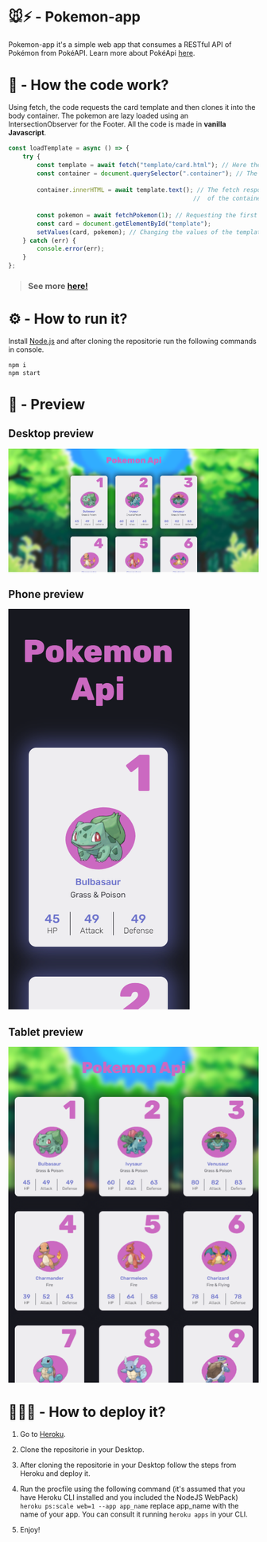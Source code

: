 # 🐭⚡ - Pokemon-app

Pokemon-app it's a simple web app that consumes a RESTful API of Pokémon from PokéAPI. Learn more about PokéApi [here](https://pokeapi.co/about).

# 🤔 - How the code work?

Using fetch, the code requests the card template and then clones it into the body container.
The pokemon are lazy loaded using an IntersectionObserver for the Footer.
All the code is made in **vanilla Javascript**.

```js
const loadTemplate = async () => {
    try {
        const template = await fetch("template/card.html"); // Here the card is requested
        const container = document.querySelector(".container"); // The container is selected

        container.innerHTML = await template.text(); // The fetch response is passed as string to the innerHTML
                                                    //  of the container

        const pokemon = await fetchPokemon(1); // Requesting the first pokémon of the pokedex (Bulbasur💚)
        const card = document.getElementById("template");
        setValues(card, pokemon); // Changing the values of the template with the response from fetchPokemon
    } catch (err) {
        console.error(err);
    }
};
```

> ### See more [here!](public/js)

# ⚙ - How to run it?

Install [Node.js](https://nodejs.org/en/) and after cloning the repositorie run the following commands in console.

```
npm i
npm start
```

# 👀 - Preview

## Desktop preview

![Desktop](preview/Desktop.png)

## Phone preview

![Phone](preview/Phone.png)

## Tablet preview

![Tablet](preview/Tablet.png)

# 👨🏻‍🔧 - How to deploy it?

1. Go to [Heroku](https://dashboard.heroku.com/login).

2. Clone the repositorie in your Desktop.

3. After cloning the repositorie in your Desktop follow the steps from Heroku and deploy it.

4. Run the procfile using the following command (it's assumed that you have Heroku CLI installed and you included the NodeJS WebPack) `heroku ps:scale web=1 --app app_name` replace app_name with the name of your app. You can consult it running `heroku apps` in your CLI.

5. Enjoy!
